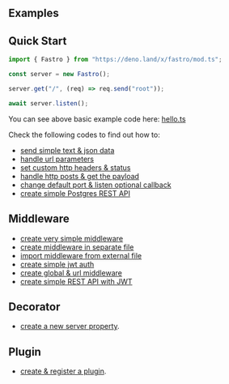 ## Examples

## Quick Start

```ts
import { Fastro } from "https://deno.land/x/fastro/mod.ts";

const server = new Fastro();

server.get("/", (req) => req.send("root"));

await server.listen();

```

You can see above basic example code here: [hello.ts](https://github.com/fastrojs/fastro-server/blob/master/examples/hello.ts)

Check the following codes to find out how to:
- [send simple text & json data](https://github.com/fastrojs/fastro-server/blob/master/examples/main.ts#L5)
- [handle url parameters](https://github.com/fastrojs/fastro-server/blob/master/examples/main.ts#L20)
- [set custom http headers & status](https://github.com/fastrojs/fastro-server/blob/master/examples/main.ts#L9)
- [handle http posts & get the payload](https://github.com/fastrojs/fastro-server/blob/master/examples/main.ts#L28)
- [change default port & listen optional callback](https://github.com/fastrojs/fastro-server/blob/master/examples/main.ts#L34)
- [create simple Postgres REST API](https://github.com/fastrojs/fastro-server/blob/master/examples/crud_postgres.ts)

## Middleware

- [create very simple middleware](https://github.com/fastrojs/fastro-server/blob/master/examples/use_middleware.ts#L6)
- [create middleware in separate file](https://github.com/fastrojs/fastro-server/blob/master/middleware/sample.ts)
- [import middleware from external file](https://github.com/fastrojs/fastro-server/blob/master/examples/use_middleware.ts#L2)
- [create simple jwt auth](https://github.com/fastrojs/fastro-server/blob/master/examples/simple_jwt_auth.ts)
- [create global & url middleware](https://github.com/fastrojs/fastro-server/blob/master/examples/middleware.ts)
- [create simple REST API with JWT](https://github.com/fastrojs/fastro-server/blob/master/examples/rest_api_jwt)

## Decorator
- [create a new server property](https://github.com/fastrojs/fastro-server/blob/master/examples/decorate.ts).

## Plugin
- [create & register a plugin](https://github.com/fastrojs/fastro-server/blob/master/examples/plugin.ts).